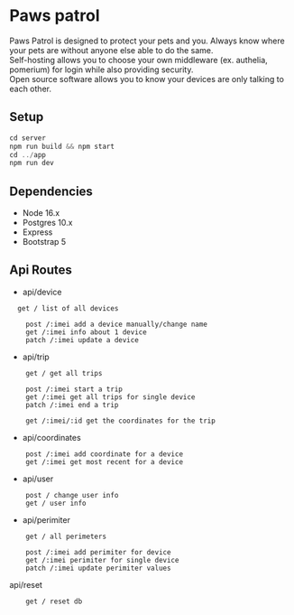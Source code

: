 # Paws patrol

Paws Patrol is designed to protect your pets and you. Always know where your pets are without anyone else able to do the same.  
Self-hosting allows you to choose your own middleware (ex. authelia, pomerium) for login while also providing security.  
Open source software allows you to know your devices are only talking to each other.

## Setup

```js
cd server
npm run build && npm start
cd ../app
npm run dev
```

## Dependencies

- Node 16.x
- Postgres 10.x
- Express
- Bootstrap 5

## Api Routes
- api/device	
```
  get / list of all devices
	
	post /:imei add a device manually/change name
	get /:imei info about 1 device
	patch /:imei update a device
```
- api/trip
```
	get / get all trips

	post /:imei start a trip
	get /:imei get all trips for single device
	patch /:imei end a trip

	get /:imei/:id get the coordinates for the trip
```
- api/coordinates
```
	post /:imei add coordinate for a device
	get /:imei get most recent for a device
```
- api/user
```
	post / change user info
	get / user info
```
- api/perimiter
```
	get / all perimeters

	post /:imei add perimiter for device
	get /:imei perimiter for single device
	patch /:imei update perimiter values
```

api/reset
```
	get / reset db
```